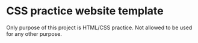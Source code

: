 # CSS practice website template
Only purpose of this project is HTML/CSS practice. Not allowed to be used for any other purpose.